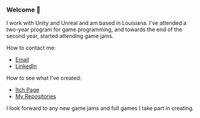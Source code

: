 ### Welcome 👋
I work with Unity and Unreal and am based in Louisiana. I've attended a two-year program for game programming, and towards the end of the second year, started attending game jams.

How to contact me:
* [Email](https://judeous@tutanota.com)
* [LinkedIn](https://www.linkedin.com/in/jude-mentel-7682001bb)

How to see what I've created:
* [Itch Page](https://judeous.itch.io/)
* [My Repositories](https://github.com/Judeous?tab=repositories)

I look forward to any new game jams and full games I take part in creating.

<!--
**Judeous/Judeous** is a ✨ _special_ ✨ repository because its `README.md` (this file) appears on your GitHub profile.

Here are some ideas to get you started:

- 🔭 I’m currently working on polishing my first year's final project
- 🌱 I’m currently learning 
- 👯 I’m looking to collaborate on ...
- 🤔 I’m looking for help with ...
- 💬 Ask me about ...
- 📫 How to reach me: ...
- ⚡ Fun fact: ...
-->
